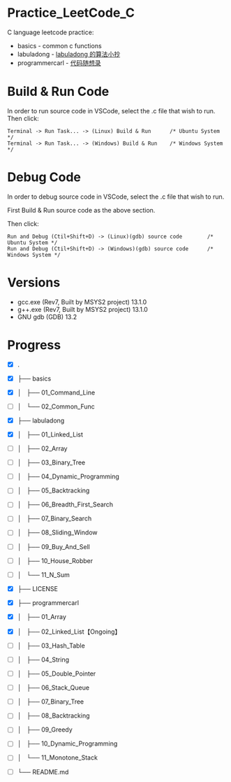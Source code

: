 # Practice_LeetCode_C

C language leetcode practice:

- basics - common c functions
- labuladong - [labuladong 的算法小抄](https://labuladong.github.io/algo/home/)
- programmercarl - [代码随想录](https://programmercarl.com/)

# Build & Run Code
In order to run source code in VSCode, select the .c file that wish to run. Then click:
```
Terminal -> Run Task... -> (Linux) Build & Run      /* Ubuntu System */
Terminal -> Run Task... -> (Windows) Build & Run    /* Windows System */
```

# Debug Code
In order to debug source code in VSCode, select the .c file that wish to run.

First Build & Run source code as the above section.

Then click:
```
Run and Debug (Ctil+Shift+D) -> (Linux)(gdb) source code        /* Ubuntu System */
Run and Debug (Ctil+Shift+D) -> (Windows)(gdb) source code      /* Windows System */
```

# Versions

- gcc.exe (Rev7, Built by MSYS2 project) 13.1.0
- g++.exe (Rev7, Built by MSYS2 project) 13.1.0
- GNU gdb (GDB) 13.2

# Progress

- [x] .
- [x] ├── basics
- [x] │   ├── 01_Command_Line
- [ ] │   └── 02_Common_Func
- [x] ├── labuladong
- [x] │   ├── 01_Linked_List
- [ ] │   ├── 02_Array
- [ ] │   ├── 03_Binary_Tree
- [ ] │   ├── 04_Dynamic_Programming
- [ ] │   ├── 05_Backtracking
- [ ] │   ├── 06_Breadth_First_Search
- [ ] │   ├── 07_Binary_Search
- [ ] │   ├── 08_Sliding_Window
- [ ] │   ├── 09_Buy_And_Sell
- [ ] │   ├── 10_House_Robber
- [ ] │   └── 11_N_Sum
- [x] ├── LICENSE
- [x] ├── programmercarl
- [x] │   ├── 01_Array
- [x] │   ├── 02_Linked_List【Ongoing】
- [ ] │   ├── 03_Hash_Table
- [ ] │   ├── 04_String
- [ ] │   ├── 05_Double_Pointer
- [ ] │   ├── 06_Stack_Queue
- [ ] │   ├── 07_Binary_Tree
- [ ] │   ├── 08_Backtracking
- [ ] │   ├── 09_Greedy
- [ ] │   ├── 10_Dynamic_Programming
- [ ] │   └── 11_Monotone_Stack
- [ ] └── README.md


